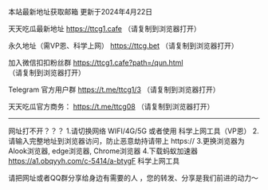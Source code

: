 本站最新地址获取邮箱 更新于2024年4月22日

天天吃瓜最新地址    https://ttcg1.cafe （请复制到浏览器打开）

永久地址（需VP恩、科学上网）   https://ttcg.bet （请复制到浏览器打开）

加入微信扣扣粉丝群    https://ttcg1.cafe?path=/qun.html  （请复制到浏览器打开）

Telegram 官方用户群    https://t.me/ttcg1/3  （请复制到浏览器打开）

天天吃瓜官方商务：   https://t.me/ttcg08  （请复制到浏览器打开）



----------------------------------

网址打不开？？？
1.请切换网络 WIFI/4G/5G 或者使用 科学上网工具（VP恩）
2.请输入完整地址到浏览器访问，防止恶意劫持请带上 https://
3.更换浏览器为Alook浏览器, edge浏览器, Chrome浏览器
4.下载蚂蚁加速器 https://a1.obqyyh.com/c-5414/a-btygF 科学上网工具

请把网址或者QQ群分享给身边有需要的人 ，您的转发、分享是我们前进的动力～
